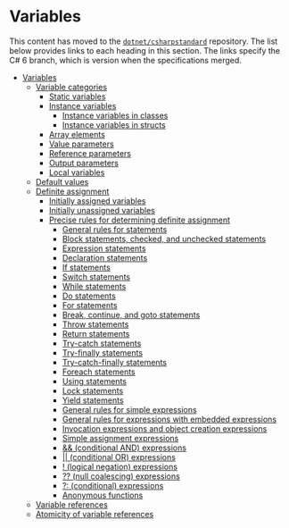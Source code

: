 # Variables

This content has moved to the [`dotnet/csharpstandard`](https://github.com/dotnet/csharpstandard) repository.
The list below provides links to each heading in this section. The links specify the C# 6 branch, which is version when the specifications merged.

- <a id="variables"></a>[Variables](https://github.com/dotnet/csharpstandard/blob/draft-v6/standard/variables.md)
  - <a id="variable-categories"></a>[Variable categories](https://github.com/dotnet/csharpstandard/blob/draft-v6/standard/variables.md#92-variable-categories)
    - <a id="static-variables"></a>[Static variables](https://github.com/dotnet/csharpstandard/blob/draft-v6/standard/variables.md#922-static-variables)
    - <a id="instance-variables"></a>[Instance variables](https://github.com/dotnet/csharpstandard/blob/draft-v6/standard/variables.md#923-instance-variables)
      - <a id="instance-variables-in-classes"></a>[Instance variables in classes](https://github.com/dotnet/csharpstandard/blob/draft-v6/standard/variables.md#9232-instance-variables-in-classes)
      - <a id="instance-variables-in-structs"></a>[Instance variables in structs](https://github.com/dotnet/csharpstandard/blob/draft-v6/standard/variables.md#9233-instance-variables-in-structs)
    - <a id="array-elements"></a>[Array elements](https://github.com/dotnet/csharpstandard/blob/draft-v6/standard/variables.md#924-array-elements)
    - <a id="value-parameters"></a>[Value parameters](https://github.com/dotnet/csharpstandard/blob/draft-v6/standard/variables.md#925-value-parameters)
    - <a id="reference-parameters"></a>[Reference parameters](https://github.com/dotnet/csharpstandard/blob/draft-v6/standard/variables.md#926-reference-parameters)
    - <a id="output-parameters"></a>[Output parameters](https://github.com/dotnet/csharpstandard/blob/draft-v6/standard/variables.md#927-output-parameters)
    - <a id="local-variables"></a>[Local variables](https://github.com/dotnet/csharpstandard/blob/draft-v6/standard/variables.md#928-local-variables)
  - <a id="default-values"></a>[Default values](https://github.com/dotnet/csharpstandard/blob/draft-v6/standard/variables.md#93-default-values)
  - <a id="definite-assignment"></a>[Definite assignment](https://github.com/dotnet/csharpstandard/blob/draft-v6/standard/variables.md#94-definite-assignment)
    - <a id="initially-assigned-variables"></a>[Initially assigned variables](https://github.com/dotnet/csharpstandard/blob/draft-v6/standard/variables.md#942-initially-assigned-variables)
    - <a id="initially-unassigned-variables"></a>[Initially unassigned variables](https://github.com/dotnet/csharpstandard/blob/draft-v6/standard/variables.md#943-initially-unassigned-variables)
    - <a id="precise-rules-for-determining-definite-assignment"></a>[Precise rules for determining definite assignment](https://github.com/dotnet/csharpstandard/blob/draft-v6/standard/variables.md#944-precise-rules-for-determining-definite-assignment)
      - <a id="general-rules-for-statements"></a>[General rules for statements](https://github.com/dotnet/csharpstandard/blob/draft-v6/standard/variables.md#9442-general-rules-for-statements)
      - <a id="block-statements-checked-and-unchecked-statements"></a>[Block statements, checked, and unchecked statements](https://github.com/dotnet/csharpstandard/blob/draft-v6/standard/variables.md#9443-block-statements-checked-and-unchecked-statements)
      - <a id="expression-statements"></a>[Expression statements](https://github.com/dotnet/csharpstandard/blob/draft-v6/standard/variables.md#9444-expression-statements)
      - <a id="declaration-statements"></a>[Declaration statements](https://github.com/dotnet/csharpstandard/blob/draft-v6/standard/variables.md#9445-declaration-statements)
      - <a id="if-statements"></a>[If statements](https://github.com/dotnet/csharpstandard/blob/draft-v6/standard/variables.md#9446-if-statements)
      - <a id="switch-statements"></a>[Switch statements](https://github.com/dotnet/csharpstandard/blob/draft-v6/standard/variables.md#9447-switch-statements)
      - <a id="while-statements"></a>[While statements](https://github.com/dotnet/csharpstandard/blob/draft-v6/standard/variables.md#9448-while-statements)
      - <a id="do-statements"></a>[Do statements](https://github.com/dotnet/csharpstandard/blob/draft-v6/standard/variables.md#9449-do-statements)
      - <a id="for-statements"></a>[For statements](https://github.com/dotnet/csharpstandard/blob/draft-v6/standard/variables.md#94410-for-statements)
      - <a id="break-continue-and-goto-statements"></a>[Break, continue, and goto statements](https://github.com/dotnet/csharpstandard/blob/draft-v6/standard/variables.md#94411-break-continue-and-goto-statements)
      - <a id="throw-statements"></a>[Throw statements](https://github.com/dotnet/csharpstandard/blob/draft-v6/standard/variables.md#94412-throw-statements)
      - <a id="return-statements"></a>[Return statements](https://github.com/dotnet/csharpstandard/blob/draft-v6/standard/variables.md#94413-return-statements)
      - <a id="try-catch-statements"></a>[Try-catch statements](https://github.com/dotnet/csharpstandard/blob/draft-v6/standard/variables.md#94414-try-catch-statements)
      - <a id="try-finally-statements"></a>[Try-finally statements](https://github.com/dotnet/csharpstandard/blob/draft-v6/standard/variables.md#94415-try-finally-statements)
      - <a id="try-catch-finally-statements"></a>[Try-catch-finally statements](https://github.com/dotnet/csharpstandard/blob/draft-v6/standard/variables.md#94416-try-catch-finally-statements)
      - <a id="foreach-statements"></a>[Foreach statements](https://github.com/dotnet/csharpstandard/blob/draft-v6/standard/variables.md#94417-foreach-statements)
      - <a id="using-statements"></a>[Using statements](https://github.com/dotnet/csharpstandard/blob/draft-v6/standard/variables.md#94418-using-statements)
      - <a id="lock-statements"></a>[Lock statements](https://github.com/dotnet/csharpstandard/blob/draft-v6/standard/variables.md#94419-lock-statements)
      - <a id="yield-statements"></a>[Yield statements](https://github.com/dotnet/csharpstandard/blob/draft-v6/standard/variables.md#94420-yield-statements)
      - <a id="general-rules-for-simple-expressions"></a>[General rules for simple expressions](https://github.com/dotnet/csharpstandard/blob/draft-v6/standard/variables.md#94422-general-rules-for-simple-expressions)
      - <a id="general-rules-for-expressions-with-embedded-expressions"></a>[General rules for expressions with embedded expressions](https://github.com/dotnet/csharpstandard/blob/draft-v6/standard/variables.md#94423-general-rules-for-expressions-with-embedded-expressions)
      - <a id="invocation-expressions-and-object-creation-expressions"></a>[Invocation expressions and object creation expressions](https://github.com/dotnet/csharpstandard/blob/draft-v6/standard/variables.md#94424-invocation-expressions-and-object-creation-expressions)
      - <a id="simple-assignment-expressions"></a>[Simple assignment expressions](https://github.com/dotnet/csharpstandard/blob/draft-v6/standard/variables.md#94425-simple-assignment-expressions)
      - <a id="-(conditional-and)-expressions"></a>[&& (conditional AND) expressions](https://github.com/dotnet/csharpstandard/blob/draft-v6/standard/variables.md#94426--expressions)
      - <a id="-(conditional-or)-expressions"></a>[|| (conditional OR) expressions](https://github.com/dotnet/csharpstandard/blob/draft-v6/standard/variables.md#94427--expressions)
      - <a id="-(logical-negation)-expressions"></a>[! (logical negation) expressions](https://github.com/dotnet/csharpstandard/blob/draft-v6/standard/variables.md#94428--expressions)
      - <a id="-(null-coalescing)-expressions"></a>[?? (null coalescing) expressions](https://github.com/dotnet/csharpstandard/blob/draft-v6/standard/variables.md#94429--expressions)
      - <a id="-(conditional)-expressions"></a>[?: (conditional) expressions](https://github.com/dotnet/csharpstandard/blob/draft-v6/standard/variables.md#94430--expressions)
      - <a id="anonymous-functions"></a>[Anonymous functions](https://github.com/dotnet/csharpstandard/blob/draft-v6/standard/variables.md#94431-anonymous-functions)
  - <a id="variable-references"></a>[Variable references](https://github.com/dotnet/csharpstandard/blob/draft-v6/standard/variables.md#95-variable-references)
  - <a id="atomicity-of-variable-references"></a>[Atomicity of variable references](https://github.com/dotnet/csharpstandard/blob/draft-v6/standard/variables.md#96-atomicity-of-variable-references)
